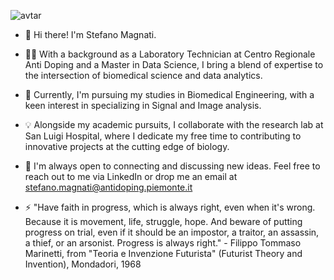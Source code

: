 ![avtar](https://github.com/SMagnati/SMagnati/assets/132743124/228a24bc-7ee1-46d2-9c94-880ada108a20)

- 👋 Hi there! I'm Stefano Magnati.
- 👨‍🔬 With a background as a Laboratory Technician at Centro Regionale Anti Doping and a Master in Data Science, I bring a blend of expertise to the intersection of biomedical science and data analytics.
- 🧠 Currently, I'm pursuing my studies in Biomedical Engineering, with a keen interest in specializing in Signal and Image analysis.
- 💡 Alongside my academic pursuits, I collaborate with the research lab at San Luigi Hospital, where I dedicate my free time to contributing to innovative projects at the cutting edge of biology.
- 💬 I'm always open to connecting and discussing new ideas. Feel free to reach out to me via LinkedIn or drop me an email at stefano.magnati@antidoping.piemonte.it

- ⚡ "Have faith in progress, which is always right, even when it's wrong. Because it is movement, life, struggle, hope. And beware of putting progress on trial, even if it should be an impostor, a traitor, an assassin, a thief, or an arsonist. Progress is always right." - Filippo Tommaso Marinetti, from "Teoria e Invenzione Futurista" (Futurist Theory and Invention), Mondadori, 1968



<!---
SMagnati/SMagnati is a ✨ special ✨ repository because its `README.md` (this file) appears on your GitHub profile.
You can click the Preview link to take a look at your changes.
--->
